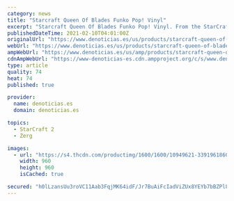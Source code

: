```yaml
---
category: news
title: "Starcraft Queen Of Blades Funko Pop! Vinyl"
excerpt: "Starcraft Queen Of Blades Funko Pop! Vinyl. From the StarCraft real-time strategy series from Blizzard, Sarah Kerrigan has been given the Pop! Vinyl treatment with this StarCraft"
publishedDateTime: 2021-02-10T04:01:00Z
originalUrl: "https://www.denoticias.es/us/products/starcraft-queen-of-blades-funko-pop-vinyl.html"
webUrl: "https://www.denoticias.es/us/products/starcraft-queen-of-blades-funko-pop-vinyl.html"
ampWebUrl: "https://www.denoticias.es/us/amp/products/starcraft-queen-of-blades-funko-pop-vinyl.html"
cdnAmpWebUrl: "https://www-denoticias-es.cdn.ampproject.org/c/s/www.denoticias.es/us/amp/products/starcraft-queen-of-blades-funko-pop-vinyl.html"
type: article
quality: 74
heat: 74
published: true

provider:
  name: denoticias.es
  domain: denoticias.es

topics:
  - StarCraft 2
  - Zerg

images:
  - url: "https://s4.thcdn.com/productimg/1600/1600/10949621-3391961860913421.jpg"
    width: 960
    height: 960
    isCached: true

secured: "h0lLzansUu3roVC11Aab3FqjMK64idF/Jr7BuAiFcIadViZUx8YEYb7bBZPl8CQI/nkcylE071DmSzWuAsIdTIcRQ+zJbuWyHRDdu2UdJCZN5CDzLsegxYF+4gZfjXHkCMoQHm4mS/tz2NX+sW0my6xUQE09LTHV0kdvW8QlQI0AKuVWZdtcJkTdDeSAFK1zV6ZX+klRsc8IoHcDYPnaO8qcRHmUiyMCcOLIsBFJpXoAOv7f0sAu48loBlELiAnad4JQdXAXvNJlqP/m+AOM4PZqAHIojdcaMg7EjCI/KFt6svzNhRy6JnR1Gsb3eIA5q4F7/pYSYndPkS1LihA34Aue4BvYTL1u4jeOS4P3bgc=;N8yd9ImNvBvCMM3ZsN9q4w=="
---
```


